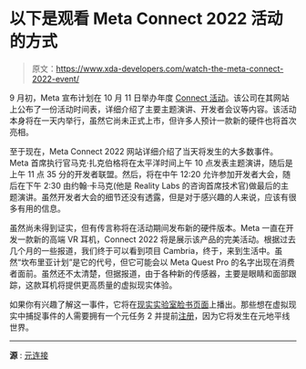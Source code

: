 # 以下是观看 Meta Connect 2022 活动的方式

> 原文：<https://www.xda-developers.com/watch-the-meta-connect-2022-event/>

9 月初，Meta 宣布计划在 10 月 11 日举办年度 [Connect 活动](https://www.xda-developers.com/meta-announces-connect-event-for-october-11/)。该公司在其网站上公布了一份活动时间表，详细介绍了主要主题演讲、开发者会议等内容。该活动本身将在一天内举行，虽然它尚未正式上市，但许多人预计一款新的硬件也将首次亮相。

至于现在，Meta Connect 2022 网站详细介绍了当天将发生的大多数事件。Meta 首席执行官马克·扎克伯格将在太平洋时间上午 10 点发表主题演讲，随后是上午 11 点 35 分的开发者联盟。然后，将在中午 12:20 允许参加开发者大会，随后在下午 2:30 由约翰·卡马克(他是 Reality Labs 的咨询首席技术官)做最后的主题演讲。虽然开发者大会的细节还没有透露，但是对于感兴趣的人来说，应该有很多有用的信息。

虽然尚未得到证实，但有传言称将在活动期间发布新的硬件版本。Meta 一直在开发一款新的高端 VR 耳机，Connect 2022 将是展示该产品的完美活动。根据过去几个月的一些报道，我们终于可以看到项目 Cambria，终于，来到生活中。虽然“坎布里亚计划”是它的代号，但它可能会以 Meta Quest Pro 的名字出现在消费者面前。虽然还不太清楚，但据报道，由于各种新的传感器，主要是眼睛和面部跟踪，这款耳机将提供更高质量的虚拟现实体验。

如果你有兴趣了解这一事件，它将在[现实实验室脸书页面](https://www.facebook.com/RealityLabs)上播出。那些想在虚拟现实中捕捉事件的人需要拥有一个元任务 2 并提前[注册](https://www.oculus.com/connect/)，因为它将发生在元地平线世界。

* * *

**源** : [元连接](https://metaconnect.com/en-us/)